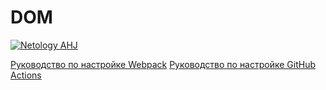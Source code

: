 # DOM
[![Netology AHJ](https://github.com/netology-homeworks-lomik31/ajs-dom/actions/workflows/web.yml/badge.svg)](https://github.com/netology-homeworks-lomik31/ajs-dom/actions/workflows/web.yml)

[Руководство по настройке Webpack](https://webpack.js.org/guides/)
[Руководство по настройке GitHub Actions](https://docs.github.com/en/actions/quickstart)
